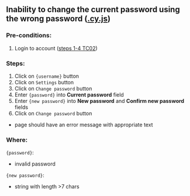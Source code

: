 ## Inability to change the current password using the wrong password ([.cy.js](/cypress/e2e/1.%20Registration%20and%20Authorization/TC09.cy.js))
### Pre-conditions:
1. Login to account ([steps 1-4 TC02](/Test_cases/TC02.md))
### Steps:
1. Click on `{username}` button
2. Click on `Settings` button
3. Click on `Change password` button
4. Enter `{password}` into **Current password** field
5. Enter `{new password}` into **New password** and **Confirm new password** fields
6. Click on `Change password` button
* page should have an error message with appropriate text

### Where:
`{password}`:
* invalid password

`{new password}`:
* string with length >7 chars

